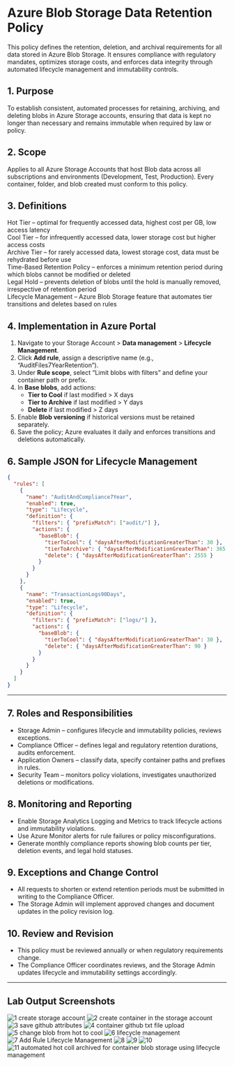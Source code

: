 # Azure Blob Storage Data Retention Policy

This policy defines the retention, deletion, and archival requirements for all data stored in Azure Blob Storage. 
It ensures compliance with regulatory mandates, optimizes storage costs, and enforces data integrity through automated lifecycle management and immutability controls.

## 1. Purpose  
To establish consistent, automated processes for retaining, archiving, and deleting blobs in Azure Storage accounts, 
ensuring that data is kept no longer than necessary and remains immutable when required by law or policy.

## 2. Scope  
Applies to all Azure Storage Accounts that host Blob data across all subscriptions and environments 
(Development, Test, Production). Every container, folder, and blob created must conform to this policy.

## 3. Definitions  
  Hot Tier – optimal for frequently accessed data, highest cost per GB, low access latency  
  Cool Tier – for infrequently accessed data, lower storage cost but higher access costs  
  Archive Tier – for rarely accessed data, lowest storage cost, data must be rehydrated before use  
  Time-Based Retention Policy – enforces a minimum retention period during which blobs cannot be modified or deleted  
  Legal Hold – prevents deletion of blobs until the hold is manually removed, irrespective of retention period  
  Lifecycle Management – Azure Blob Storage feature that automates tier transitions and deletes based on rules  

## 4. Implementation in Azure Portal  
1. Navigate to your Storage Account > **Data management** > **Lifecycle Management**.  
2. Click **Add rule**, assign a descriptive name (e.g., “AuditFiles7YearRetention”).  
3. Under **Rule scope**, select “Limit blobs with filters” and define your container path or prefix.  
4. In **Base blobs**, add actions:
   - **Tier to Cool** if last modified > X days  
   - **Tier to Archive** if last modified > Y days  
   - **Delete** if last modified > Z days  
5. Enable **Blob versioning** if historical versions must be retained separately.  
6. Save the policy; Azure evaluates it daily and enforces transitions and deletions automatically.

## 6. Sample JSON for Lifecycle Management  
```json
{
  "rules": [
    {
      "name": "AuditAndCompliance7Year",
      "enabled": true,
      "type": "Lifecycle",
      "definition": {
        "filters": { "prefixMatch": ["audit/"] },
        "actions": {
          "baseBlob": {
            "tierToCool": { "daysAfterModificationGreaterThan": 30 },
            "tierToArchive": { "daysAfterModificationGreaterThan": 365 },
            "delete": { "daysAfterModificationGreaterThan": 2555 }
          }
        }
      }
    },
    {
      "name": "TransactionLogs90Days",
      "enabled": true,
      "type": "Lifecycle",
      "definition": {
        "filters": { "prefixMatch": ["logs/"] },
        "actions": {
          "baseBlob": {
            "tierToCool": { "daysAfterModificationGreaterThan": 30 },
            "delete": { "daysAfterModificationGreaterThan": 90 }
          }
        }
      }
    }
  ]
}
```

---

## 7. Roles and Responsibilities
- Storage Admin – configures lifecycle and immutability policies, reviews exceptions.
- Compliance Officer – defines legal and regulatory retention durations, audits enforcement.
- Application Owners – classify data, specify container paths and prefixes in rules.
- Security Team – monitors policy violations, investigates unauthorized deletions or modifications.

## 8. Monitoring and Reporting
- Enable Storage Analytics Logging and Metrics to track lifecycle actions and immutability violations.
- Use Azure Monitor alerts for rule failures or policy misconfigurations.
- Generate monthly compliance reports showing blob counts per tier, deletion events, and legal hold statuses.

## 9. Exceptions and Change Control
- All requests to shorten or extend retention periods must be submitted in writing to the Compliance Officer. 
- The Storage Admin will implement approved changes and document updates in the policy revision log.

## 10. Review and Revision
- This policy must be reviewed annually or when regulatory requirements change. 
- The Compliance Officer coordinates reviews, and the Storage Admin updates lifecycle and immutability settings accordingly.

---

## Lab Output Screenshots

![1 create storage account](https://github.com/user-attachments/assets/3fea9e43-eb6b-4d80-9c4b-2c223c6dce4a)
![2 create container in the storage account](https://github.com/user-attachments/assets/7ae2222d-d452-4fe7-b8c9-3c9cf15a7326)
![3 save github attributes](https://github.com/user-attachments/assets/2d88771b-e397-4fc2-9f0b-e63063805933)
![4 container github txt file upload](https://github.com/user-attachments/assets/6f531338-1906-4842-947d-0c2c464508f5)
![5 change blob from hot to cool](https://github.com/user-attachments/assets/cab7bd88-e743-40d6-b5e3-a650f344339b)
![6 lifecycle management](https://github.com/user-attachments/assets/bb1a4230-2766-4d54-88e5-3320e197f5a0)
![7 Add Rule Lifecycle Management](https://github.com/user-attachments/assets/08b106f3-56be-4d31-8b21-7431d2619abf)
![8](https://github.com/user-attachments/assets/94269a2a-b4bd-4004-8c12-a1b4dfb76db9)
![9](https://github.com/user-attachments/assets/2ddb9f05-1a33-466d-ba23-5adadb4a6568)
![10](https://github.com/user-attachments/assets/fbf26db0-9c18-40fd-8103-53a5433498ed)
![11 automated hot coll archived for container blob storage using lifecycle management](https://github.com/user-attachments/assets/652d3400-0850-452f-86a7-55e9ca1d65d1)




